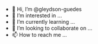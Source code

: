 - 👋 Hi, I’m @gleydson-guedes
- 👀 I’m interested in ...
- 🌱 I’m currently learning ...
- 💞️ I’m looking to collaborate on ...
- 📫 How to reach me ...

<!---
gleydson-guedes/gleydson-guedes is a ✨ special ✨ repository because its `README.md` (this file) appears on your GitHub profile.
You can click the Preview link to take a look at your changesmmm.


--->
